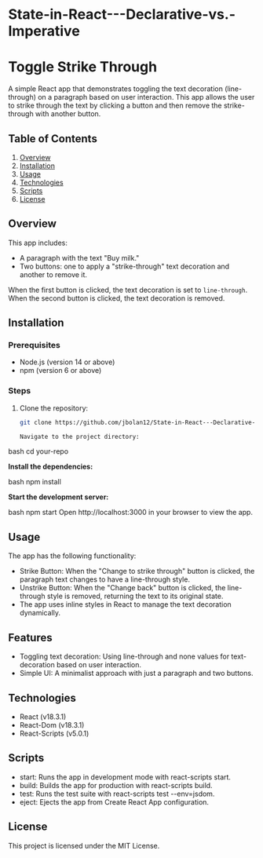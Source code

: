 # State-in-React---Declarative-vs.-Imperative

# Toggle Strike Through

A simple React app that demonstrates toggling the text decoration (line-through) on a paragraph based on user interaction. This app allows the user to strike through the text by clicking a button and then remove the strike-through with another button.

## Table of Contents

1. [Overview](#overview)
2. [Installation](#installation)
3. [Usage](#usage)
4. [Technologies](#technologies)
5. [Scripts](#scripts)
6. [License](#license)

## Overview

This app includes:
- A paragraph with the text "Buy milk."
- Two buttons: one to apply a "strike-through" text decoration and another to remove it.

When the first button is clicked, the text decoration is set to `line-through`. When the second button is clicked, the text decoration is removed.

## Installation

### Prerequisites

- Node.js (version 14 or above)
- npm (version 6 or above)

### Steps

1. Clone the repository:

   ```bash
   git clone https://github.com/jbolan12/State-in-React---Declarative-vs.-Imperative.git

   Navigate to the project directory:

bash
cd your-repo

**Install the dependencies:**

bash
npm install

**Start the development server:**

bash
npm start
Open http://localhost:3000 in your browser to view the app.

## Usage
The app has the following functionality:

- Strike Button: When the "Change to strike through" button is clicked, the paragraph text changes to have a line-through style.
- Unstrike Button: When the "Change back" button is clicked, the line-through style is removed, returning the text to its original state.
- The app uses inline styles in React to manage the text decoration dynamically.

## Features
- Toggling text decoration: Using line-through and none values for text-decoration based on user interaction.
- Simple UI: A minimalist approach with just a paragraph and two buttons.


## Technologies
- React (v18.3.1)
- React-Dom (v18.3.1)
- React-Scripts (v5.0.1)

## Scripts
- start: Runs the app in development mode with react-scripts start.
- build: Builds the app for production with react-scripts build.
- test: Runs the test suite with react-scripts test --env=jsdom.
- eject: Ejects the app from Create React App configuration.


## License
This project is licensed under the MIT License.

